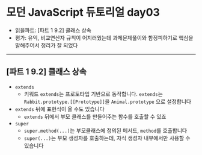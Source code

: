 # 모던 JavaScript 듀토리얼 day03

- 읽을파트: [파트 1 9.2] 클래스 상속
- 평가: 유익, 비교연산자 규칙이 어지러웠는데 과제문제풀이와 함정피하기로 핵심을 말해주어서 정리가 잘 되었다

---

## [파트 1 9.2] 클래스 상속

- `extends`
  - 키워드 `extends`는 프로토타입 기반으로 동작합니다. `extends`는 `Rabbit.prototype.[[Prototype]]`을 `Animal.prototype` 으로 설정합니다
- `extends` 뒤에 표현식이 올 수도 있습니다
  - `extends` 뒤에서 부모 클래스를 만들어주는 함수를 호출할 수 있죠
- `super`
  - `super.method(...)`는 부모클래스에 정의된 메서드, `method`를 호출합니다
  - `super(...)`는 부모 생성자를 호출하는데, 자식 생성자 내부에서만 사용할 수 있습니다
